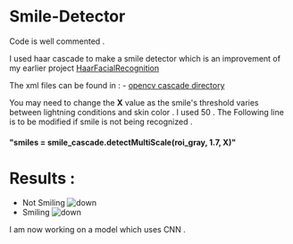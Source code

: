 # Smile-Detector

Code is well commented .

I used haar cascade to make a smile detector which is an improvement of my earlier project  [HaarFacialRecognition](https://github.com/KaustabhGanguly/HaarFacialRecognition)

The xml files can be found in : - [opencv cascade directory](https://github.com/opencv/opencv/tree/master/data/haarcascades)

You may need to change the <b>X</b> value as the smile's threshold varies between lightning conditions and skin color . I used 50 . The Following line is to be modified if smile is not being recognized .

#### "smiles = smile_cascade.detectMultiScale(roi_gray, 1.7, <b>X</b>)"

# Results :
- Not Smiling 
![down](https://image.ibb.co/i8HjAn/not_smiling.png)
- Smiling
![down](https://image.ibb.co/gaV4An/smiling.png)



I am now working on a model which uses CNN .
